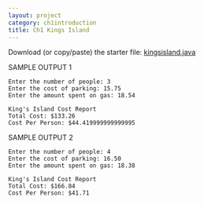 ```yaml
---
layout: project
category: ch1introduction
title: Ch1 Kings Island
---
```


Download (or copy/paste) the starter file: [kingsisland.java](/apcsa/ch1introduction/kingsislandtemplate.java)

SAMPLE OUTPUT 1
```
Enter the number of people: 3
Enter the cost of parking: 15.75
Enter the amount spent on gas: 18.54

King's Island Cost Report
Total Cost: $133.26
Cost Per Person: $44.419999999999995
```

SAMPLE OUTPUT 2
```
Enter the number of people: 4
Enter the cost of parking: 16.50
Enter the amount spent on gas: 18.38

King's Island Cost Report
Total Cost: $166.84
Cost Per Person: $41.71
```
